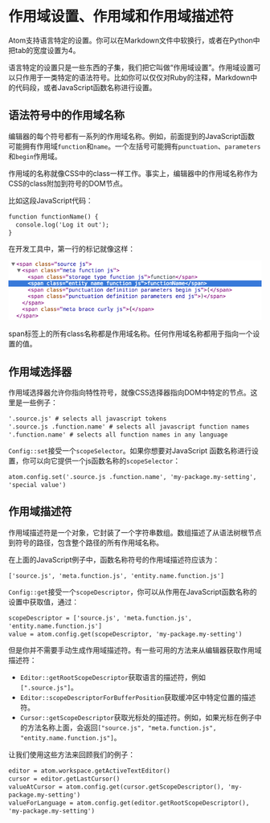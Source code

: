<!-- 译者：Github@wizadforcel -->

# 作用域设置、作用域和作用域描述符 #

Atom支持语言特定的设置。你可以在Markdown文件中软换行，或者在Python中把tab的宽度设置为4。

语言特定的设置只是一些东西的子集，我们把它叫做“作用域设置”。作用域设置可以只作用于一类特定的语法符号。比如你可以仅仅对Ruby的注释，Markdown中的代码段，或者JavaScript函数名称进行设置。

## 语法符号中的作用域名称 ##

编辑器的每个符号都有一系列的作用域名称。例如，前面提到的JavaScript函数可能拥有作用域`function`和`name`。一个左括号可能拥有`punctuation`、`parameters`和`begin`作用域。

作用域的名称就像CSS中的class一样工作。事实上，编辑器中的作用域名称作为CSS的class附加到符号的DOM节点。

比如这段JavaScript代码：

```
function functionName() {
  console.log('Log it out');
}
```

在开发工具中，第一行的标记就像这样：

![](img/markup.png)

span标签上的所有class名称都是作用域名称。任何作用域名称都用于指向一个设置的值。

## 作用域选择器 ##

作用域选择器允许你指向特性符号，就像CSS选择器指向DOM中特定的节点。这里是一些例子：

```
'.source.js' # selects all javascript tokens
'.source.js .function.name' # selects all javascript function names
'.function.name' # selects all function names in any language
```

`Config::set`接受一个`scopeSelector`。如果你想要对JavaScript 函数名称进行设置，你可以向它提供一个js函数名称的`scopeSelector`：

```
atom.config.set('.source.js .function.name', 'my-package.my-setting', 'special value')
```

## 作用域描述符 ##

作用域描述符是一个对象，它封装了一个字符串数组。数组描述了从语法树根节点到符号的路径，包含整个路径的所有作用域名称。

在上面的JavaScript例子中，函数名称符号的作用域描述符应该为：

```
['source.js', 'meta.function.js', 'entity.name.function.js']
```

`Config::get`接受一个`scopeDescriptor`，你可以从作用在JavaScript函数名称的设置中获取值，通过：

```
scopeDescriptor = ['source.js', 'meta.function.js', 'entity.name.function.js']
value = atom.config.get(scopeDescriptor, 'my-package.my-setting')
```

但是你并不需要手动生成作用域描述符。有一些可用的方法来从编辑器获取作用域描述符：

+ `Editor::getRootScopeDescriptor`获取语言的描述符，例如`[".source.js"]`。
+ `Editor::scopeDescriptorForBufferPosition`获取缓冲区中特定位置的描述符。
+ `Cursor::getScopeDescriptor`获取光标处的描述符。例如，如果光标在例子中的方法名称上面，会返回`["source.js", "meta.function.js", "entity.name.function.js"]`。

让我们使用这些方法来回顾我们的例子：

```
editor = atom.workspace.getActiveTextEditor()
cursor = editor.getLastCursor()
valueAtCursor = atom.config.get(cursor.getScopeDescriptor(), 'my-package.my-setting')
valueForLanguage = atom.config.get(editor.getRootScopeDescriptor(), 'my-package.my-setting')
```